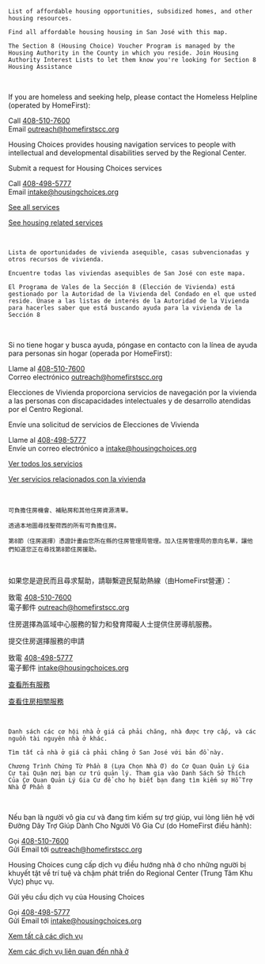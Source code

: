 <RenderIf language="default">

  <InfoCardGrid title="Santa Clara County Affordable Housing Opportunities" subtitle="View affordable housing opportunities in Santa Clara County.">
  <InfoCard title="Affordable Housing in Santa Clara County" externalHref="https://affordablehousingonline.com/housing-search/California/Santa-Clara-County">

    List of affordable housing opportunities, subsidized homes, and other housing resources.

  </InfoCard>
  <InfoCard title="San José Affordable Housing Locator Map" externalHref="https://www.arcgis.com/apps/webappviewer/index.html?appid=73a4097001c24366a02272d4ddcfe25a&extent=-13580483.9128%2C4475440.128%2C-13551437.8421%2C4493899.6704%2C102100">

    Find all affordable housing housing in San José with this map.

  </InfoCard>
  <InfoCard title="Section 8 (Housing Choice) Voucher Portal" externalHref="https://www.scchousingauthority.org/applicantportal/">

    The Section 8 (Housing Choice) Voucher Program is managed by the Housing Authority in the County in which you reside. Join Housing Authority Interest Lists to let them know you're looking for Section 8 Housing Assistance

  </InfoCard>
  </InfoCardGrid>

  <br/>

  <InfoCardGrid title="City and Region-related Resources">
  <InfoCard title="Homeless Hotline">

  If you are homeless and seeking help, please contact the Homeless Helpline (operated by HomeFirst): 

  Call [408-510-7600](tel:+1-408-510-7600)  
  Email [outreach@homefirstscc.org](mailto:outreach@homefirstscc.org)

  </InfoCard>

  <InfoCard title="Housing Choices" externalHref="https://housingchoices.force.com/interestform/">

  Housing Choices provides housing navigation services to people with intellectual and developmental disabilities served by the Regional Center. 

  Submit a request for Housing Choices services 

  Call [408-498-5777](tel:+1-408-498-5777)  
  Email [intake@housingchoices.org](mailto:intake@housingchoices.org)

  </InfoCard>

  <InfoCard title="211 United Way Bay Area Health and Human Services">

  [See all services](https://www.211bayarea.org/santaclara/)

  [See housing related services](https://www.211bayarea.org/santaclara/housing/)

  </InfoCard>
  </InfoCardGrid>

  <br />

  <InfoCardGrid title="Bay Area Doorway Portals" subtitle="Affordable housing opportunities in other counties can be found at other Bay Area Doorway Portals.">
  <InfoCard title="San Mateo County" externalHref="https://smc.housingbayarea.org/">
  </InfoCard>

  <InfoCard title="Alameda County" externalHref="https://housing.acgov.org/">
  </InfoCard>

  <InfoCard title="San Francisco" externalHref="https://housing.sfgov.org/">
  </InfoCard>
  </InfoCardGrid>

</RenderIf>

<RenderIf language="es">

  <InfoCardGrid title="Oportunidades de vivienda asequible en el condado de Santa Clara" subtitle="Vea las oportunidades de vivienda asequible en el condado de Santa Clara.">
  <InfoCard title="Viviendas asequibles en el condado de Santa Clara" externalHref="https://affordablehousingonline.com/housing-search/California/Santa-Clara-County">

    Lista de oportunidades de vivienda asequible, casas subvencionadas y otros recursos de vivienda.

  </InfoCard>
  <InfoCard title="Mapa de localización de viviendas asequibles en San José" externalHref="https://www.arcgis.com/apps/webappviewer/index.html?appid=73a4097001c24366a02272d4ddcfe25a&extent=-13580483.9128%2C4475440.128%2C-13551437.8421%2C4493899.6704%2C102100">

    Encuentre todas las viviendas asequibles de San José con este mapa.

  </InfoCard>
  <InfoCard title="Portal de Vales de la Sección 8 (Elección de Vivienda)" externalHref="https://www.scchousingauthority.org/applicantportal/">

    El Programa de Vales de la Sección 8 (Elección de Vivienda) está gestionado por la Autoridad de la Vivienda del Condado en el que usted reside. Únase a las listas de interés de la Autoridad de la Vivienda para hacerles saber que está buscando ayuda para la vivienda de la Sección 8

  </InfoCard>
  </InfoCardGrid>

  <br/>

  <InfoCardGrid title="Recursos Relacionados con la Ciudad y la Región">
  <InfoCard title="Línea directa para personas sin hogar">

  Si no tiene hogar y busca ayuda, póngase en contacto con la línea de ayuda para personas sin hogar (operada por HomeFirst):

  Llame al [408-510-7600](tel:+1-408-510-7600)  
  Correo electrónico [outreach@homefirstscc.org](mailto:outreach@homefirstscc.org)

  </InfoCard>

  <InfoCard title="Elecciones de Vivienda" externalHref="https://housingchoices.force.com/interestform/">

  Elecciones de Vivienda proporciona servicios de navegación por la vivienda a las personas con discapacidades intelectuales y de desarrollo atendidas por el Centro Regional.

  Envíe una solicitud de servicios de Elecciones de Vivienda

  Llame al [408-498-5777](tel:+1-408-498-5777)  
  Envíe un correo electrónico a [intake@housingchoices.org](mailto:intake@housingchoices.org)

  </InfoCard>

  <InfoCard title="Servicios Humanos y de Salud del Área de la Bahía de 211 United Way">

  [Ver todos los servicios](https://www.211bayarea.org/santaclara/)

  [Ver servicios relacionados con la vivienda](https://www.211bayarea.org/santaclara/housing/)

  </InfoCard>
  </InfoCardGrid>

  <br />

  <InfoCardGrid title="Portales del Área de la Bahía" subtitle="Puede encontrar oportunidades de vivienda asequible en otros condados en otros portales del Área de la Bahía.">
  <InfoCard title="Condado de San Mateo" externalHref="https://smc.housingbayarea.org/">
  </InfoCard>

  <InfoCard title="Condado de Alameda" externalHref="https://housing.acgov.org/">
  </InfoCard>

  <InfoCard title="San Francisco" externalHref="https://housing.sfgov.org/">
  </InfoCard>
  </InfoCardGrid>

</RenderIf>

<RenderIf language="zh">

  <InfoCardGrid title="聖塔克拉拉縣的可負擔住房機會" subtitle="查看聖克拉拉縣的可負擔住房機會。">
  <InfoCard title="聖克拉拉縣的可負擔住房" externalHref="https://affordablehousingonline.com/housing-search/California/Santa-Clara-County">

    可負擔住房機會、補貼房和其他住房資源清單。

  </InfoCard>
  <InfoCard title="聖荷西可負擔住房定點地圖" externalHref="https://www.arcgis.com/apps/webappviewer/index.html?appid=73a4097001c24366a02272d4ddcfe25a&extent=-13580483.9128%2C4475440.128%2C-13551437.8421%2C4493899.6704%2C102100">

    透過本地圖尋找聖荷西的所有可負擔住房。

  </InfoCard>
  <InfoCard title="第8節（住房選擇）憑證門戶網站" externalHref="https://www.scchousingauthority.org/applicantportal/">

    第8節（住房選擇）憑證計畫由您所在縣的住房管理局管理。加入住房管理局的意向名單，讓他們知道您正在尋找第8節住房援助。

  </InfoCard>
  </InfoCardGrid>

  <br/>

  <InfoCardGrid title="城市和地區的相關資源">
  <InfoCard title="遊民熱線">

  如果您是遊民而且尋求幫助，請聯繫遊民幫助熱線（由HomeFirst營運）：

  致電 [408-510-7600](tel:+1-408-510-7600)  
  電子郵件 [outreach@homefirstscc.org](mailto:outreach@homefirstscc.org)

  </InfoCard>

  <InfoCard title="住房選擇" externalHref="https://housingchoices.force.com/interestform/">

  住房選擇為區域中心服務的智力和發育障礙人士提供住房導航服務。

  提交住房選擇服務的申請

  致電 [408-498-5777](tel:+1-408-498-5777)  
  電子郵件 [intake@housingchoices.org](mailto:intake@housingchoices.org)

  </InfoCard>

  <InfoCard title="211 United Way Bay Area Health and Human Services">

  [查看所有服務](https://www.211bayarea.org/santaclara/)

  [查看住房相關服務](https://www.211bayarea.org/santaclara/housing/)

  </InfoCard>
  </InfoCardGrid>

  <br />

  <InfoCardGrid title="灣區門戶網站" subtitle="其他縣的可負擔住房機會可在其他灣區門戶網站尋找。">
  <InfoCard title="聖馬刁縣" externalHref="https://smc.housingbayarea.org/">
  </InfoCard>

  <InfoCard title="阿拉米達縣" externalHref="https://housing.acgov.org/">
  </InfoCard>

  <InfoCard title="三藩市" externalHref="https://housing.sfgov.org/">
  </InfoCard>
  </InfoCardGrid>

</RenderIf>

<RenderIf language="vi">

  <InfoCardGrid title="Cơ hội nhà ở phù hợp thuộc Quận Santa Clara" subtitle="Xem các cơ hội nhà ở giá cả phải chăng ở Quận Santa Clara.">
  <InfoCard title="Nhà Ở Giá Cả Phải Chăng ở Quận Santa Clara" externalHref="https://affordablehousingonline.com/housing-search/California/Santa-Clara-County">

    Danh sách các cơ hội nhà ở giá cả phải chăng, nhà được trợ cấp, và các nguồn tài nguyên nhà ở khác.

  </InfoCard>
  <InfoCard title="Bản Đồ Định Vị Nhà Ở Giá Cả Phải Chăng Ở San José" externalHref="https://www.arcgis.com/apps/webappviewer/index.html?appid=73a4097001c24366a02272d4ddcfe25a&extent=-13580483.9128%2C4475440.128%2C-13551437.8421%2C4493899.6704%2C102100">

    Tìm tất cả nhà ở giá cả phải chăng ở San José với bản đồ này.

  </InfoCard>
  <InfoCard title="Cổng Thông Tin Chứng Từ Phần 8 (Lựa Chọn Nhà Ở)" externalHref="https://www.scchousingauthority.org/applicantportal/">

    Chương Trình Chứng Từ Phần 8 (Lựa Chọn Nhà Ở) do Cơ Quan Quản Lý Gia Cư tại Quận nơi bạn cư trú quản lý. Tham gia vào Danh Sách Sở Thích Của Cơ Quan Quản Lý Gia Cư để cho họ biết bạn đang tìm kiếm sự Hỗ Trợ Nhà Ở Phần 8

  </InfoCard>
  </InfoCardGrid>

  <br/>

  <InfoCardGrid title="CÁC NGUỒN TÀI NGUYÊN CÓ LIÊN QUAN CỦA THÀNH PHỐ VÀ KHU VỰC">
  <InfoCard title="Đường Dây Nóng Cho Người Vô Gia Cư">

  Nếu bạn là người vô gia cư và đang tìm kiếm sự trợ giúp, vui lòng liên hệ với Đường Dây Trợ Giúp Dành Cho Người Vô Gia Cư (do HomeFirst điều hành): 

  Gọi [408-510-7600](tel:+1-408-510-7600)  
  Gửi Email tới [outreach@homefirstscc.org](mailto:outreach@homefirstscc.org)

  </InfoCard>

  <InfoCard title="Housing Choices (Lựa Chọn Nhà Ở)" externalHref="https://housingchoices.force.com/interestform/">

  Housing Choices cung cấp dịch vụ điều hướng nhà ở cho những người bị khuyết tật về trí tuệ và chậm phát triển do Regional Center (Trung Tâm Khu Vực) phục vụ.

  Gửi yêu cầu dịch vụ của Housing Choices 

  Gọi [408-498-5777](tel:+1-408-498-5777)  
  Gửi Email tới [intake@housingchoices.org](mailto:intake@housingchoices.org)

  </InfoCard>

  <InfoCard title="211 United Way Bay Area Health and Human Services (Dịch Vụ Nhân Sinh và Y Tế Khu Vực Vịnh United Way)">

  [Xem tất cả các dịch vụ](https://www.211bayarea.org/santaclara/)

  [Xem các dịch vụ liên quan đến nhà ở](https://www.211bayarea.org/santaclara/housing/)

  </InfoCard>
  </InfoCardGrid>

  <br />

  <InfoCardGrid title="CỔNG THÔNG TIN CỬA NGÕ VÙNG VỊNH" subtitle="Có thể tìm thấy các cơ hội nhà ở giá cả phải chăng ở các quận khác tại các Cổng thông tin Cửa Ngõ Vùng Vịnh khác.">
  <InfoCard title="Quận San Mateo" externalHref="https://smc.housingbayarea.org/">
  </InfoCard>

  <InfoCard title="Quận Alameda" externalHref="https://housing.acgov.org/">
  </InfoCard>

  <InfoCard title="San Francisco" externalHref="https://housing.sfgov.org/">
  </InfoCard>
  </InfoCardGrid>

</RenderIf>
